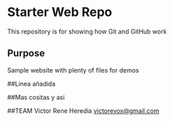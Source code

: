 # Starter Web Repo

This repository is for showing how Git and GitHub work

## Purpose

Sample website with plenty of files for demos

##Linea añadida

##Mas cositas y asi

##TEAM
	Victor Rene Heredia
	victorevox@gmail.com